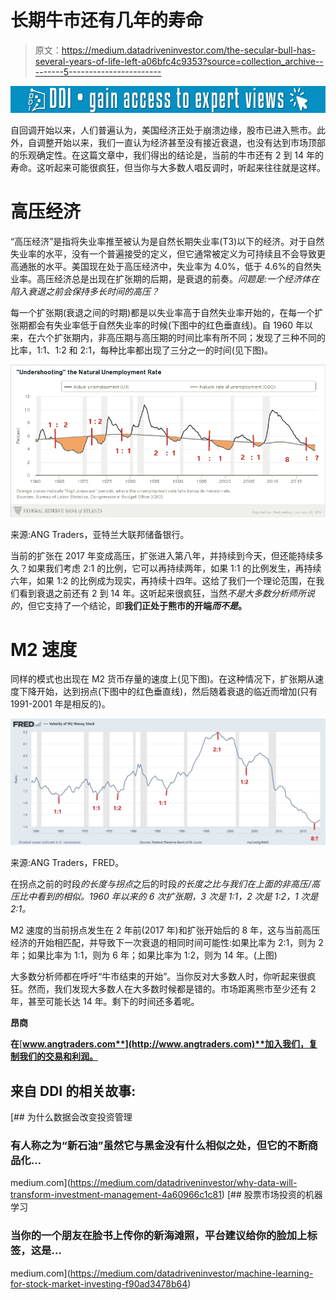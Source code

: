 # 长期牛市还有几年的寿命

> 原文：<https://medium.datadriveninvestor.com/the-secular-bull-has-several-years-of-life-left-a06bfc4c9353?source=collection_archive---------5----------------------->

[![](img/0654f3b19b7ee612c0bb3ee8c0ca0e35.png)](http://www.track.datadriveninvestor.com/1B9E)

自回调开始以来，人们普遍认为，美国经济正处于崩溃边缘，股市已进入熊市。此外，自调整开始以来，我们一直认为经济甚至没有接近衰退，也没有达到市场顶部的乐观确定性。在这篇文章中，我们得出的结论是，当前的牛市还有 2 到 14 年的寿命。这听起来可能很疯狂，但当你与大多数人唱反调时，听起来往往就是这样。

# 高压经济

“高压经济”是指将失业率推至被认为是自然长期失业率(T3)以下的经济。对于自然失业率的水平，没有一个普遍接受的定义，但它通常被定义为可持续且不会导致更高通胀的水平。美国现在处于高压经济中，失业率为 4.0%，低于 4.6%的自然失业率。高压经济总是出现在扩张期的后期，是衰退的前奏。*问题是:一个经济体在陷入衰退之前会保持多长时间的高压？*

每一个扩张期(衰退之间的时期)都是以失业率高于自然失业率开始的，在每一个扩张期都会有失业率低于自然失业率的时候(下图中的红色垂直线)。自 1960 年以来，在六个扩张期内，非高压期与高压期的时间比率有所不同；发现了三种不同的比率，1:1、1:2 和 2:1，每种比率都出现了三分之一的时间(见下图)。

![](img/d26c9a6722d9f71e7d770b66804a97be.png)

来源:ANG Traders，亚特兰大联邦储备银行。

当前的扩张在 2017 年变成高压，扩张进入第八年，并持续到今天，但还能持续多久？如果我们考虑 2:1 的比例，它可以再持续两年，如果 1:1 的比例发生，再持续六年，如果 1:2 的比例成为现实，再持续十四年。这给了我们一个理论范围，在我们看到衰退之前还有 2 到 14 年。这听起来很疯狂，当然*不是大多数分析师所说的*，但它支持了一个结论，即**我们正处于熊市的开端*而不是*。**

# M2 速度

同样的模式也出现在 M2 货币存量的速度上(见下图)。在这种情况下，扩张期从速度下降开始，达到拐点(下图中的红色垂直线)，然后随着衰退的临近而增加(只有 1991-2001 年是相反的)。

![](img/be51ae9b7512f0a52e9649bb2188ea5d.png)

来源:ANG Traders，FRED。

在拐点之前的时段*的长度与拐点*之后的时段*的长度之比与我们在上面的非高压/高压比中看到的相似。1960 年以来的 6 次扩张期，3 次是 1:1，2 次是 1:2，1 次是 2:1。*

M2 速度的当前拐点发生在 2 年前(2017 年)和扩张开始后的 8 年，这与当前高压经济的开始相匹配，并导致下一次衰退的相同时间可能性:如果比率为 2:1，则为 2 年；如果比率为 1:1，则为 6 年；如果比率为 1:2，则为 14 年。(上图)

大多数分析师都在呼吁“牛市结束的开始”。当你反对大多数人时，你听起来很疯狂。然而，我们发现大多数人在大多数时候都是错的。市场距离熊市至少还有 2 年，甚至可能长达 14 年。剩下的时间还多着呢。

**昂商**

**在**[**www.angtraders.com**](http://www.angtraders.com)**加入我们，复制我们的交易和利润。**

## 来自 DDI 的相关故事:

[](https://medium.com/datadriveninvestor/why-data-will-transform-investment-management-4a60966c1c81) [## 为什么数据会改变投资管理

### 有人称之为“新石油”虽然它与黑金没有什么相似之处，但它的不断商品化…

medium.com](https://medium.com/datadriveninvestor/why-data-will-transform-investment-management-4a60966c1c81) [](https://medium.com/datadriveninvestor/machine-learning-for-stock-market-investing-f90ad3478b64) [## 股票市场投资的机器学习

### 当你的一个朋友在脸书上传你的新海滩照，平台建议给你的脸加上标签，这是…

medium.com](https://medium.com/datadriveninvestor/machine-learning-for-stock-market-investing-f90ad3478b64)